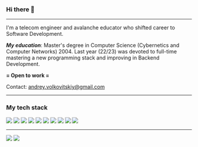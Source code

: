 ### Hi there 👋
---

I'm a telecom engineer and avalanche educator who shifted career to Software Development.

***My education***: Master's degree in Computer Science (Cybernetics and Computer Networks) 2004.
Last year (22/23) was devoted to full-time mastering a new programming stack and improving in Backend Development.

**= Open to work =**

Contact: andrey.volkovitskiy@gmail.com

---
### My tech stack
<img src="https://img.shields.io/badge/PYTHON-3776AB?logo=Python&logoColor=white&style=ShieldStyle" />     <img src="https://img.shields.io/badge/PYTEST-0A9EDC?logo=Pytest&logoColor=white&style=ShieldStyle" />      <img src="https://img.shields.io/badge/DJANGO-E10915?logo=Django&logoColor=white&style=ShieldStyle" />  <img src="https://img.shields.io/badge/FLASK-990000?logo=Flask&logoColor=white&style=ShieldStyle" />     <img src="https://img.shields.io/badge/POSTGRESQL-D77310?logo=PostgreSQL&logoColor=white&style=ShieldStyle" />     <img src="https://img.shields.io/badge/SQLite-AA6420?logo=SQLite&logoColor=white&style=ShieldStyle" />     <img src="https://img.shields.io/badge/GIT-179287?logo=Git&logoColor=white&style=ShieldStyle" />      <img src="https://img.shields.io/badge/GITHUB-ACTIONS-00B0B9?logo=GitHub-Actions&logoColor=white&style=ShieldStyle" />        <img src="https://img.shields.io/badge/DOCKER-797A7A?logo=Docker&logoColor=white&style=ShieldStyle" />        <img src="https://img.shields.io/badge/RAILWAY-929292?logo=Railway&logoColor=white&style=ShieldStyle" />


---
<img src="https://github-readme-stats.vercel.app/api?username=Andrey-Volkovitskiy&show_icons=true"/>  <img src="https://github-readme-stats.vercel.app/api/top-langs/?username=Andrey-Volkovitskiy&layout=compact"/>




<!--
**Andrey-Volkovitskiy/Andrey-Volkovitskiy** is a ✨ _special_ ✨ repository because its `README.md` (this file) appears on your GitHub profile.

Here are some ideas to get you started:

- 🔭 I’m currently working on ...
- 🌱 I’m currently learning ...
- 👯 I’m looking to collaborate on ...
- 🤔 I’m looking for help with ...
- 💬 Ask me about ...
- 📫 How to reach me: ...
- 😄 Pronouns: ...
- ⚡ Fun fact: ...
-->
